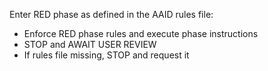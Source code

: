 Enter RED phase as defined in the AAID rules file:

<!-- Rules file should have been automatically injected by IDE/CLI -->

-   Enforce RED phase rules and execute phase instructions
-   STOP and AWAIT USER REVIEW
-   If rules file missing, STOP and request it
